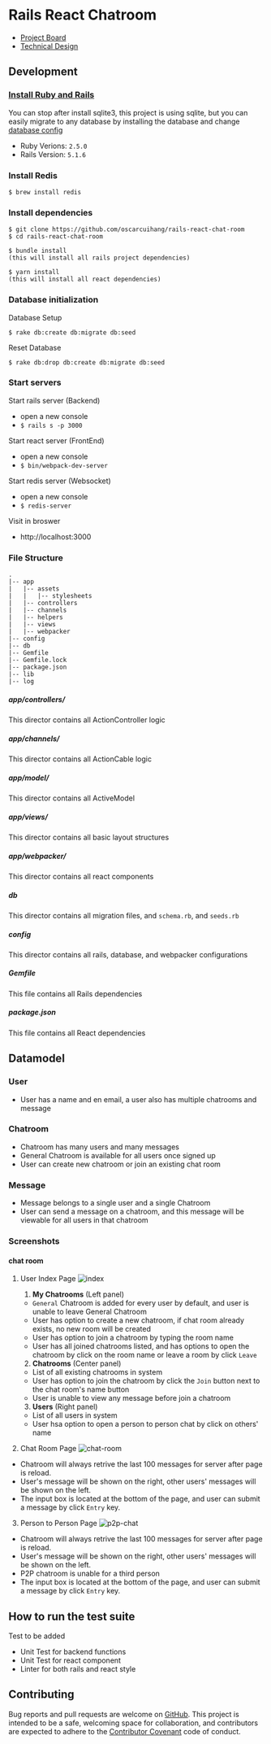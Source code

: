 # Rails React Chatroom
  * [Project Board](https://github.com/oscarcuihang/rails-react-chat-room/projects/1)
  * [Technical Design](docs/TECHDESIGN.md)

## Development
### [Install Ruby and Rails](https://gorails.com/setup/osx/10.13-high-sierra)
You can stop after install sqlite3, this project is using sqlite, but you can easily migrate to any database by installing the database and change [database config](/config/database.yml)

* Ruby Verions: `2.5.0`
* Rails Version: `5.1.6`

### Install Redis
`$ brew install redis`
### Install dependencies
```
$ git clone https://github.com/oscarcuihang/rails-react-chat-room
$ cd rails-react-chat-room

$ bundle install
(this will install all rails project dependencies)

$ yarn install
(this will install all react dependencies)
```

### Database initialization
Database Setup
```
$ rake db:create db:migrate db:seed
```

Reset Database
```
$ rake db:drop db:create db:migrate db:seed
```

### Start servers
Start rails server (Backend)
* open a new console
* `$ rails s -p 3000` 

Start react server (FrontEnd)
* open a new console
* `$ bin/webpack-dev-server` 

Start redis server (Websocket)
* open a new console
* `$ redis-server` 

Visit in broswer
* http://localhost:3000 

### File Structure
```
.
|-- app
|   |-- assets
|   |   |-- stylesheets
|   |-- controllers
|   |-- channels
|   |-- helpers
|   |-- views
|   |-- webpacker
|-- config
|-- db
|-- Gemfile
|-- Gemfile.lock
|-- package.json
|-- lib
|-- log
```

##### app/controllers/
This director contains all ActionController logic
##### app/channels/
This director contains all ActionCable logic
##### app/model/
This director contains all ActiveModel
##### app/views/
This director contains all basic layout structures
##### app/webpacker/
This director contains all react components
##### db
This director contains all migration files, and `schema.rb`, and `seeds.rb`
##### config
This director contains all rails, database, and webpacker configurations
##### Gemfile
This file contains all Rails dependencies
##### package.json
This file contains all React dependencies

## Datamodel
### User
* User has a name and en email, a user also has multiple chatrooms and message

### Chatroom
* Chatroom has many users and many messages
* General Chatroom is available for all users once signed up
* User can create new chatroom or join an existing chat room

### Message
* Message belongs to a single user and a single Chatroom
* User can send a message on a chatroom, and this message will be viewable for all users in that chatroom

### Screenshots
#### chat room
1. User Index Page
![index](https://github.com/oscarcuihang/rails-react-chat-room/raw/master/images/1.png "index page")
	1. **My Chatrooms** (Left panel)
    * `General` Chatroom is added for every user by default, and user is unable to leave General Chatroom
    * User has option to create a new chatroom, if chat room already exists, no new room will be created
    * User has option to join a chatroom by typing the room name
    * User has all joined chatrooms listed, and has options to open the chatroom by click on the room name or leave a room by click `Leave`
  	2. **Chatrooms**  (Center panel)
    * List of all existing chatrooms in system
    * User has option to join the chatroom by click the `Join` button next to the chat room's name button
    * User is unable to view any message before join a chatroom
  	3. **Users**  (Right panel)
    * List of all users in system
    * User hsa option to open a person to person chat by click on others' name

2. Chat Room Page
![chat-room](https://github.com/oscarcuihang/rails-react-chat-room/raw/master/images/2.png "index page")
* Chatroom will always retrive the last 100 messages for server after page is reload.
* User's message will be shown on the right, other users' messages will be shown on the left.
* The input box is located at the bottom of the page, and user can submit a message by click `Entry` key.

3. Person to Person Page
![p2p-chat](https://github.com/oscarcuihang/rails-react-chat-room/raw/master/images/3.png "index page")
* Chatroom will always retrive the last 100 messages for server after page is reload.
* User's message will be shown on the right, other users' messages will be shown on the left.
* P2P chatroom is unable for a third person
* The input box is located at the bottom of the page, and user can submit a message by click `Entry` key.

## How to run the test suite
Test to be added
* Unit Test for backend functions
* Unit Test for react component
* Linter for both rails and react style

## Contributing 
Bug reports and pull requests are welcome on [GitHub](https://github.com/oscarcuihang/rails-react-chat-room). This project is intended to be a safe, welcoming space for collaboration, and contributors are expected to adhere to the [Contributor Covenant](http://contributor-covenant.org) code of conduct.
